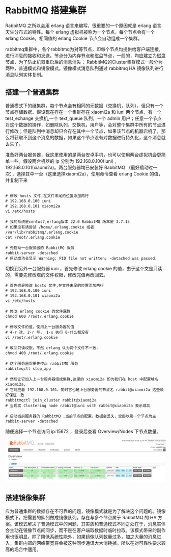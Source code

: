# RabbitMQ 搭建集群

RabbitMQ 之所以会用 erlang 语言来编写，很重要的一个原因就是 erlang 语言天生分布式的特性。每个 erlang 虚拟机被称为一个节点，每个节点会有一个 erlang Cookie，相同值的 erlang Cookie 节点会自动组成一个集群。

rabbitmq集群中，各个rabbitmq为对等节点，即每个节点均提供给客户端连接，进行消息的接收和发送。节点分为内存节点和磁盘节点，一般的，均应建立为磁盘节点，为了防止机器重启后的消息消失；
RabbitMQ的Cluster集群模式一般分为两种，普通模式和镜像模式。镜像模式消息队列通过 rabbitmq HA 镜像队列进行消息队列实体复制。

## 搭建一个普通集群

普通模式下的继集群，每个节点会有相同的元数据（交换机，队列），但只有一个节点存储数据。假设现在存在一个集群存在 xiaomi2a 和 iuni 两个节点，有一个 test_echange 交换机,一个 text_queue 队列，一个 admin 用户；任意一个节点对这个数据的操作，如删除队列，交换机，用户等，会对整个集群中所有的节点进行修改；但是队列中消息却只会存在其中一个节点，如果该节点的机器宕机了，那么将获取不到这个消息的数据，如果这个节点没有对数据进行持久化，这个消息就丢失了。

准备好两台服务器，我这里使用的是两台安卓手机，也可以使用两台虚拟机会更简单一些。假设两台机器的 ip 分别为 192.168.0.100(iuni) , 192.168.0.101(xiaomi2a)。两台服务器均已安装好 RabbitMQ （最好启动过一次），选择其中一台（这里选择xiaomi2a），使用命令查看 erlang Cookie 的值，并复制下来

```shell

# 修改 hosts 文件,在文件末尾的位置添加两行
# 192.168.0.100 iuni
# 192.168.0.101 xiaomi2a
vi /etc/hosts

# 我的系统是centos7,erlang版本 22.0 RabbitMQ 版本是 3.7.15
# 如果没有请尝试 /home/.erlang.cookie 或者 /var/lib/rabbitmq/.erlang.cookie
cat /root/.erlang.cookie 

# 先启动一台服务器的 RabbitMQ 服务
rabbit-server -detached
# 启动成功会显示 Warning: PID file not written; -detached was passed.

```

切换到另外一台服务器 iuni ，首先修改 erlang cookie 的值，由于这个文是只读的，需要先修改塔的文件权限，修改完值再改回去。

```shell
# 首先也是修改 hosts 文件,在文件末尾的位置添加两行
# 192.168.0.100 iuni
# 192.168.0.101 xiaomi2a
vi /etc/hosts

# 修改 erlang cookie 的文件属性
chmod 600 /root/.erlang.cookie

# 修改文件的值，使用上一台服务器的值
# 4-r 读, 2-r 写， 1-x 执行 0-什么都没有
vi /root/.erlang.cookie

# 改回只读权限，不然 erlang 认为两个文件不一致，
chmod 400 /root/.erlang.cookie

# 这个服务器需要先停止 rabbitMQ 服务
rabbitmqctl stop_app

# 然后让它加入上一台服务器组成集群,这里的 xiaomi2a 即为我们在 host 中配置域名 xiaomi2a, 
# 它对应着 192.168.0.101，同时它也是上台服务器的节点名 rabbit@xiaomi2a 这些最好保证一致
rabbitmqctl join_cluster rabbit@xiaomi2a
# 当现实 Clustering node rabbit@iuni with rabbit@xiaomi2a 表示成功

# 启动当前服务器的 RabbitMQ ,当前节点的配置，数据会丢失，全部以第一个节点为主
rabbit-server -detached

```

随便选择一个节点访问 ip:15672 ，登录后查看 Overview/Nodes 下节点数量。

![3c293a2c60c2c7e3b2538f331d4a821c.png](images/3c293a2c60c2c7e3b2538f331d4a821c.png)


## 搭建镜像集群

应为普通集群的数据存在不可靠的问题，镜像模式就是为了解决这个问题的。镜像模式下，把需要的队列做成镜像队列，存在与多个节点属于 RabbitMQ 的 HA 方案。该模式解决了普通模式中的问题，其实质和普通模式不同之处在于，消息实体会主动在镜像节点间同步，而不是在客户端取数据时临时拉取。该模式带来的副作用也很明显，除了降低系统性能外，如果镜像队列数量过多，加之大量的消息进入，集群内部的网络带宽将会被这种同步通讯大大消耗掉。所以在对可靠性要求较高的场合中适用。


